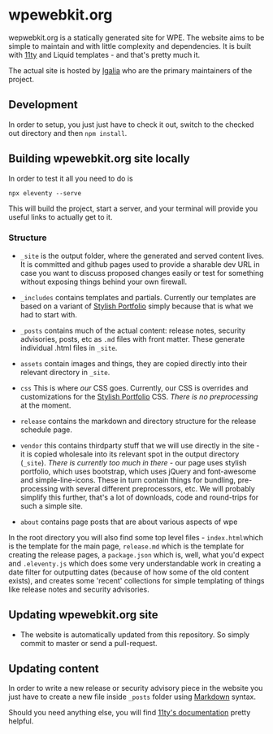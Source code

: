 # wpewebkit.org 
wepwebkit.org is a statically generated site for WPE.  The website aims to be simple to maintain and with little complexity and dependencies.  It is built with [11ty](https://www.11ty.dev/) and Liquid templates - and that's pretty much it.

The actual site is hosted by [Igalia](https://igalia.com) who are the primary maintainers of the project.

## Development
In order to setup, you just just have to check it out, switch to the checked out directory and then `npm install`.


## Building wpewebkit.org site locally 

In order to test it all you need to do is 

    npx eleventy --serve


This will build the project, start a server, and your terminal will provide you useful links to actually get to it.

### Structure
* `_site` is the output folder, where the generated and served content lives.  It is committed and github pages used to provide a sharable dev URL in case you want to discuss proposed changes easily or test for something without exposing things behind your own firewall.

* `_includes` contains templates and partials. Currently our templates are based on a variant of [Stylish Portfolio](https://startbootstrap.com/template-overviews/stylish-portfolio/) simply because that is what we had to start with.


* `_posts` contains much of the actual content: release notes, security advisories, posts, etc as `.md` files with front matter.  These generate individual .html files in `_site`.

* `assets` contain images and things, they are copied directly into their relevant directory in `_site`.

* `css`  This is where _our_ CSS goes.  Currently, our CSS is overrides and customizations for the [Stylish Portfolio](https://startbootstrap.com/template-overviews/stylish-portfolio/) CSS.  _There is no preprocessing_ at the moment.

* `release` contains the markdown and directory structure for the release schedule page.

* `vendor` this contains thirdparty stuff that we will use directly in the site - it is copied wholesale into its relevant spot in the output directory (`_site`).  _There is currently too much in there_ - our page uses stylish portfolio, which uses bootstrap, which uses jQuery and font-awesome and simple-line-icons. These in turn contain things for bundling, pre-processing with several different preprocessors, etc.  We will probably simplify this further, that's a lot of downloads, code and round-trips for such a simple site.

* `about` contains page posts that are about various aspects of wpe 

In the root directory you will also find some top level files - `index.html`which is the template for the main page, `release.md` which is the template for creating the release pages, a `package.json` which is, well, what you'd expect and `.eleventy.js` which does some very understandable work in creating a date filter for outputting dates (because of how some of the old content exists), and creates some 'recent' collections for simple templating of things like release notes and security advisories.

## Updating wpewebkit.org site

* The website is automatically updated from this repository. So simply commit to master or send a pull-request.

## Updating content

In order to write a new release or security advisory piece in the website
you just have to create a new file inside `_posts` folder using
[Markdown](http://daringfireball.net/projects/markdown/) syntax.


Should you need anything else, you will find [11ty's documentation](https://www.11ty.dev/docs/) pretty helpful.

